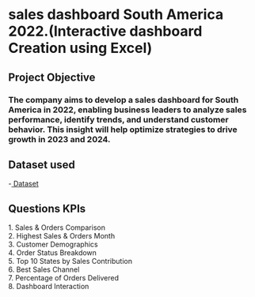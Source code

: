 <h1> sales dashboard South America 2022.(Interactive dashboard Creation using Excel)</h1>

<h2>Project Objective </h2>

<h3>The company aims to develop a sales dashboard for South America in 2022, enabling business leaders to analyze sales performance, identify trends, and understand customer behavior. This insight will help optimize strategies to drive growth in 2023 and 2024.</h3>

<h2> Dataset used </h2>
-<a href="https://github.com/SelvaTharsan/Data-Analysis-Dashboard/blob/main/START-Dashboard.xlsx"> Dataset </a>
<h2>Questions KPIs </h2>
1.	Sales & Orders Comparison<br>
2.	Highest Sales & Orders Month<br>
3.	Customer Demographics<br>
4.	Order Status Breakdown<br>
5.	Top 10 States by Sales Contribution<br>
6.	Best Sales Channel<br>
7.	Percentage of Orders Delivered<br>
8.	Dashboard Interaction<br>
